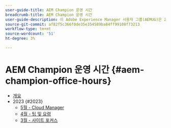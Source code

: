```yaml
---
user-guide-title: AEM Champion 운영 시간
breadcrumb-title: AEM Champion 운영 시간
user-guide-description: 이 Adobe Experience Manager 사용자 그룹(AEMUG)은 2022-2023 AEM 챔피언 클래스에 의해 진행됩니다. 챔피언은 이 AEMAG를 월간 오피스 아워 플랫폼으로 사용할 것입니다
source-git-commit: af82f5c366f0de35e354589ba84ff99108f73213
workflow-type: tm+mt
source-wordcount: '51'
ht-degree: 3%

---
```



# AEM Champion 운영 시간 {#aem-champion-office-hours}

+ [개요](overview.md)
+ 2023 {#2023}
   + [5월 - Cloud Manager](2023/may.md)
   + [4월 - 팁 및 요령](2023/april.md)
   + [3월 - 사이트 포커스](2023/march.md)

